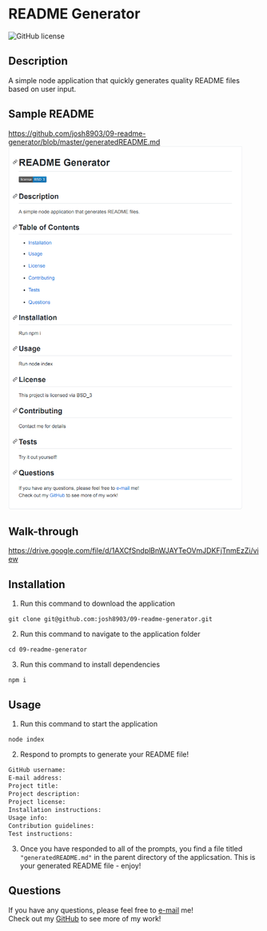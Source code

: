 # README Generator
![GitHub license](https://img.shields.io/badge/license-MIT-blue.svg)
## Description
A simple node application that quickly generates quality README files based on user input.
## Sample README
https://github.com/josh8903/09-readme-generator/blob/master/generatedREADME.md
![screenshot](./assets/images/screenshot.png)
## Walk-through
https://drive.google.com/file/d/1AXCfSndplBnWJAYTeOVmJDKFjTnmEzZi/view
## Installation
1. Run this command to download the application
```
git clone git@github.com:josh8903/09-readme-generator.git
```
2. Run this command to navigate to the application folder
```
cd 09-readme-generator
```
3. Run this command to install dependencies
```
npm i
```
## Usage
1. Run this command to start the application
```
node index
```
2. Respond to prompts to generate your README file!
```
GitHub username:
E-mail address:
Project title:
Project description:
Project license:
Installation instructions:
Usage info:
Contribution guidelines:
Test instructions:
```
3. Once you have responded to all of the prompts, you find a file titled `"generatedREADME.md"` in the parent directory of the applicsation. This is your generated README file - enjoy!

## Questions
If you have any questions, please feel free to [e-mail](mailto:thorngren87@gmail.com) me!        
Check out my [GitHub](https://github.com/Josh8903/) to see more of my work!

